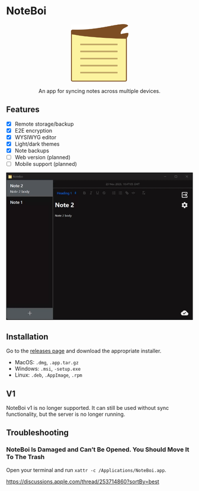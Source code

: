 # NoteBoi

<p align="center">
<img src="artwork/icon.svg" width="155" height="155" alt="NoteBoi icon" >
</p>

<p align="center">An app for syncing notes across multiple devices.</p>

## Features

- [x] Remote storage/backup
- [x] E2E encryption
- [x] WYSIWYG editor
- [x] Light/dark themes
- [x] Note backups
- [ ] Web version (planned)
- [ ] Mobile support (planned)

<p align="center">
<img src="artwork/example.gif" width="714" alt="NoteBoi screenshot" >
</p>

## Installation

Go to the [releases page](https://github.com/Daniel-Knights/note-boi/releases) and download the appropriate installer.

- MacOS: `.dmg`, `.app.tar.gz`
- Windows: `.msi`, `-setup.exe`
- Linux: `.deb`, `.AppImage`, `.rpm`

## V1

NoteBoi v1 is no longer supported. It can still be used without sync functionality, but the server is no longer running.

## Troubleshooting

### NoteBoi Is Damaged and Can’t Be Opened. You Should Move It To The Trash

Open your terminal and run `xattr -c /Applications/NoteBoi.app`.

https://discussions.apple.com/thread/253714860?sortBy=best
